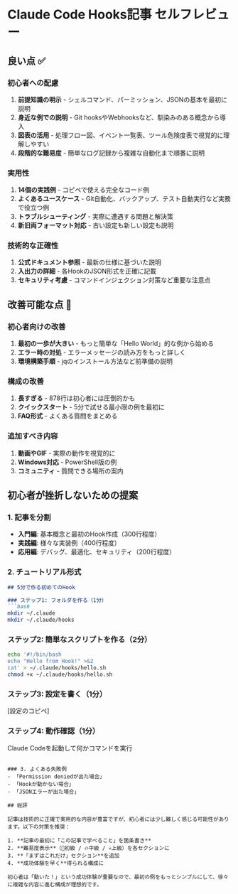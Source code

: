 # Claude Code Hooks記事 セルフレビュー

## 良い点 ✅

### 初心者への配慮
1. **前提知識の明示** - シェルコマンド、パーミッション、JSONの基本を最初に説明
2. **身近な例での説明** - Git hooksやWebhooksなど、馴染みのある概念から導入
3. **図表の活用** - 処理フロー図、イベント一覧表、ツール危険度表で視覚的に理解しやすい
4. **段階的な難易度** - 簡単なログ記録から複雑な自動化まで順番に説明

### 実用性
1. **14個の実践例** - コピペで使える完全なコード例
2. **よくあるユースケース** - Git自動化、バックアップ、テスト自動実行など実務で役立つ例
3. **トラブルシューティング** - 実際に遭遇する問題と解決策
4. **新旧両フォーマット対応** - 古い設定も新しい設定も説明

### 技術的な正確性
1. **公式ドキュメント参照** - 最新の仕様に基づいた説明
2. **入出力の詳細** - 各HookのJSON形式を正確に記載
3. **セキュリティ考慮** - コマンドインジェクション対策など重要な注意点

## 改善可能な点 🔧

### 初心者向けの改善
1. **最初の一歩が大きい** - もっと簡単な「Hello World」的な例から始める
2. **エラー時の対処** - エラーメッセージの読み方をもっと詳しく
3. **環境構築手順** - jqのインストール方法など前準備の説明

### 構成の改善
1. **長すぎる** - 878行は初心者には圧倒的かも
2. **クイックスタート** - 5分で試せる最小限の例を最初に
3. **FAQ形式** - よくある質問をまとめる

### 追加すべき内容
1. **動画やGIF** - 実際の動作を視覚的に
2. **Windows対応** - PowerShell版の例
3. **コミュニティ** - 質問できる場所の案内

## 初心者が挫折しないための提案

### 1. 記事を分割
- **入門編**: 基本概念と最初のHook作成（300行程度）
- **実践編**: 様々な実装例（400行程度）
- **応用編**: デバッグ、最適化、セキュリティ（200行程度）

### 2. チュートリアル形式
```markdown
## 5分で作る初めてのHook

### ステップ1: フォルダを作る（1分）
```bash
mkdir ~/.claude
mkdir ~/.claude/hooks
```

### ステップ2: 簡単なスクリプトを作る（2分）
```bash
echo '#!/bin/bash
echo "Hello from Hook!" >&2
cat' > ~/.claude/hooks/hello.sh
chmod +x ~/.claude/hooks/hello.sh
```

### ステップ3: 設定を書く（1分）
[設定のコピペ]

### ステップ4: 動作確認（1分）
Claude Codeを起動して何かコマンドを実行
```

### 3. よくある失敗例
- 「Permission deniedが出た場合」
- 「Hookが動かない場合」
- 「JSONエラーが出た場合」

## 総評

記事は技術的に正確で実用的な内容が豊富ですが、初心者には少し難しく感じる可能性があります。以下の対策を推奨：

1. **記事の最初に「この記事で学べること」を箇条書き**
2. **難易度表示**（🔰初級 / 🔥中級 / 💀上級）を各セクションに
3. **「まずはこれだけ」セクション**を追加
4. **成功体験を早く**得られる構成に

初心者は「動いた！」という成功体験が重要なので、最初の例をもっとシンプルにして、徐々に複雑な内容に進む構成が理想的です。